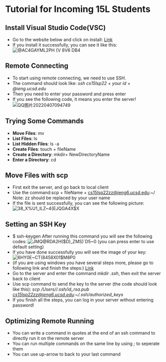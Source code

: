 # Tutorial for Incoming 15L Students
## Install Visual Studio Code(VSC)
- Go to the website below and click on install:
  [Link](https://code.visualstudio.com/)
- If you install it successfully, you can see it like this:
![@AC4GAYML2PH {V 8V6 DB4](https://user-images.githubusercontent.com/59184714/162260692-4209e540-9cae-405f-ad7c-2c735ade9729.png)
 
## Remote Connecting
- To start using remote connecting, we need to use SSH.
- The command should look like: *ssh cs15lsp22 + your id + @ieng.ucsd.edu*
- Then you need to enter your password and press enter
- If you see the following code, it means you enter the server!
![QQ图片20220407094749](https://user-images.githubusercontent.com/59184714/162255438-4284a780-28ce-4a5f-9340-bfa20657052f.png)

## Trying Some Commands
- **Move Files**: mv
- **List Files**: ls
- **List Hidden Files**: ls -a
- **Create Files**: touch + fileName
- **Create a Directory**: mkdir+ NewDirectoryName
- **Enter a Directory**: cd

## Move Files with scp
- First exit the server, and go back to local client
- Use the command:scp + fileName + cs15lsp22zz@ieng6.ucsd.edu:~/  Note: zz should be replaced by your user name
- If the file is sent successfully, you can see the following picture:
![38_X%U1_ILZ~4{EJQGA4X$X](https://user-images.githubusercontent.com/59184714/162260984-98f5f8b6-ec74-4675-937a-5a8db17707a0.png)

## Setting an SSH Key
- $ ssh-keygen
  After running this command you will see the following codes:
  ![JMQ@RDA2H($D)_ZMS)`D5~0](https://user-images.githubusercontent.com/59184714/162262922-c50f878d-94a9-4734-8f6e-24e44ab412af.png)
  (you can press enter to use default setting)
- If you have done successfully you will see the image of your key:
  ![6HY0E~CT(8`458X01$M8`P0](https://user-images.githubusercontent.com/59184714/162262379-4d246e53-6d52-456e-ab6d-8625b1a39806.png)
- (if you are using windows you have several steps more, please go to following link and finish the steps:)
  [Link](https://docs.microsoft.com/en-us/windows-server/administration/openssh/openssh_keymanagement#user-key-generation)
- Go to the server and enter the command *mkdir .ssh*, then exit the server back to client
- Use scp command to send the key to the server (the code should look like this): *scp /Users/<user-name>/.ssh/id_rsa.pub cs15lsp22zz@ieng6.ucsd.edu:~/.ssh/authorized_keys*
- If you finish all the steps, you can log in your server without entering password!

## Optimizing Remote Running
- You can write a command in quotes at the end of an ssh command to directly run it on the remote server
- You can run multiple commands on the same line by using *;* to seperate them
- You can use up-arrow to back to your last command 

